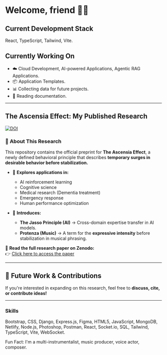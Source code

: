 # Welcome, friend 👋🏼
## **Current Development Stack**  
React, TypeScript, Tailwind, Vite.  

## **Currently Working On**  
- ☁️ Cloud Development, AI-powered Applications, Agentic RAG Applications.  
- 📦 Application Templates.  
- 📊 Collecting data for future projects.  
- 📖 Reading documentation.  

---

## **The Ascensia Effect: My Published Research**  
[![DOI](https://zenodo.org/badge/DOI/10.5281/zenodo.14920556.svg)](https://doi.org/10.5281/zenodo.14920556)


### 📖 **About This Research**  
This repository contains the official preprint for **The Ascensia Effect**, a newly defined behavioral principle that describes **temporary surges in desirable behavior before stabilization.**  

- 🔬 **Explores applications in:**  
  - AI reinforcement learning  
  - Cognitive science  
  - Medical research (Dementia treatment)  
  - Emergency response  
  - Human performance optimization  

- 🚀 **Introduces:**  
  - **The Jasso Principle (AI)** → Cross-domain expertise transfer in AI models.  
  - **Protenza (Music)** → A term for the **expressive intensity** before stabilization in musical phrasing.  

🔗 **Read the full research paper on Zenodo:**  
👉 [Click here to access the paper](https://doi.org/YOUR-DOI-HERE)  

---

## **🚀 Future Work & Contributions**  
If you're interested in expanding on this research, feel free to **discuss, cite, or contribute ideas!**  

---


### Skills  
Bootstrap,
CSS,
Django,
Express.js,
Figma,
HTML5,
JavaScript,
MongoDB,
Netlify,
Node.js,
Photoshop,
Postman,
React,
Socket.io,
SQL,
Tailwind,
TypeScript,
Vite,
WebSocket.


Fun Fact: I'm a multi-instrumentalist, music producer, voice actor, composer.




<!--
**davidxv15/davidxv15** is a ✨ _special_ ✨ repository because its `README.md` (this file) appears on your GitHub profile.

Here are some ideas to get you started:

- 🔭 I’m currently working on a React Applications.
- 🌱 I’m currently learning React.
- 👯 I’m looking to collaborate on music based Apps.
- 🤔 I’m looking for help with ...
- 💬 Ask me about ...
- 📫 How to reach me: ...
- 😄 Pronouns: ...
- ⚡ Fun fact: ...
-->
